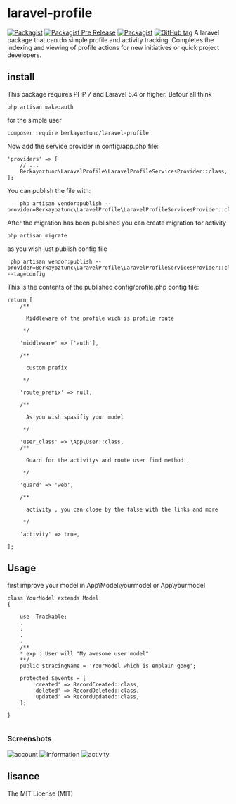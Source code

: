 
# laravel-profile
[![Packagist](https://img.shields.io/packagist/l/berkayoztunc/laravel-profile.svg)]()
[![Packagist Pre Release](https://img.shields.io/packagist/vpre/berkayoztunc/laravel-profile.svg)](https://packagist.org/packages/berkayoztunc/laravel-profile)
[![Packagist](https://img.shields.io/packagist/dt/berkayoztunc/laravel-profile.svg)]()
[![GitHub tag](https://img.shields.io/github/tag/berkayoztunc/laravel-profile.svg)]()
A laravel package that can do simple profile and activity tracking. Completes the indexing and viewing of profile actions for new initiatives or quick project developers.

## install

This package requires PHP 7 and Laravel 5.4 or higher.
Befour all think 

```
php artisan make:auth
```
for the simple user 

```
composer require berkayoztunc/laravel-profile

```

Now add the service provider in config/app.php file:
```
'providers' => [
    // ...
    Berkayoztunc\LaravelProfile\LaravelProfileServicesProvider::class,
];
```

You can publish the file with:
```
    php artisan vendor:publish --provider=Berkayoztunc\LaravelProfile\LaravelProfileServicesProvider::class
```

After the migration has been published you can create migration for activity
```
php artisan migrate
```

as you wish just publish config file
```
 php artisan vendor:publish --provider=Berkayoztunc\LaravelProfile\LaravelProfileServicesProvider::class --tag=config
```
This is the contents of the published config/profile.php config file:


```
return [
    /**
    
      Middleware of the profile wich is profile route
    
     */
    
    'middleware' => ['auth'],
    
    /**
    
      custom prefix
    
     */
    
    'route_prefix' => null,
    
    /**
      
      As you wish spasifiy your model
     
     */
     
    'user_class' => \App\User::class,
    /**
    
      Guard for the activitys and route user find method ,
    
     */
     
    'guard' => 'web',

    /**
     
      activity , you can close by the false with the links and more
     
     */
     
    'activity' => true,

];
```

## Usage

first improve your model in App\Model\yourmodel or App\yourmodel

```
class YourModel extends Model 
{

    use  Trackable;
    .
    .
    .
    .
    /**
    * exp : User will "My awesome user model"
    **/
    public $tracingName = 'YourModel which is emplain goog';
   
    protected $events = [
        'created' => RecordCreated::class,
        'deleted' => RecordDeleted::class,
        'updated' => RecordUpdated::class,
    ];

}    
    
```

### Screenshots

![account](https://berkayoztunc.github.io/laravel-profile/account.png)
![information](https://berkayoztunc.github.io/laravel-profile/information.png)
![activity](https://berkayoztunc.github.io/laravel-profile/activity.png)


## lisance

The MIT License (MIT)